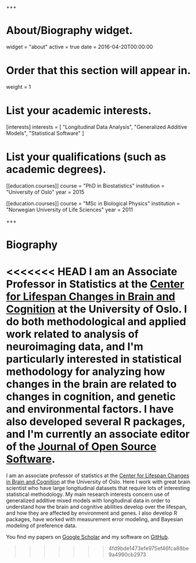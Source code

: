 +++
# About/Biography widget.
widget = "about"
active = true
date = 2016-04-20T00:00:00

# Order that this section will appear in.
weight = 1

# List your academic interests.
[interests]
  interests = [
    "Longitudinal Data Analysis",
    "Generalized Additive Models",
    "Statistical Software"
  ]

# List your qualifications (such as academic degrees).
[[education.courses]]
  course = "PhD in Biostatistics"
  institution = "University of Oslo"
  year = 2015

[[education.courses]]
  course = "MSc in Biological Physics"
  institution = "Norwegian University of Life Sciences"
  year = 2011


+++

# Biography

<<<<<<< HEAD
I am an Associate Professor in Statistics at the [Center for Lifespan Changes in Brain and Cognition](http://www.oslobrains.no) at the University of Oslo. I do both methodological and applied work related to analysis of neuroimaging data, and I'm particularly interested in statistical methodology for analyzing how changes in the brain are related to changes in cognition, and genetic and environmental factors. I have also developed several R packages, and I'm currently an associate editor of the [Journal of Open Source Software](https://joss.theoj.org/).
=======
I am an associate professor of statistics at the [Center for Lifespan Changes in Brain and Cognition](http://www.oslobrains.no) at the University of Oslo. Here I work with great brain scientist who have large longitudinal datasets that require lots of interesting statistical methodology. My main research interests concern use of generalized additive mixed models with longitudinal data in order to understand how the brain and cognitive abilities develop over the lifespan, and how they are affected by environment and genes. I also develop R packages, have worked with measurement error modeling, and Bayesian modeling of preference data.

You find my papers on [Google Scholar](https://scholar.google.com/citations?user=neOqbw0AAAAJ&hl=no) and my software on [GitHub](https://github.com/osorensen/).
>>>>>>> 4fd9bde1473efe975ef46fca88be9a4990cb2973

